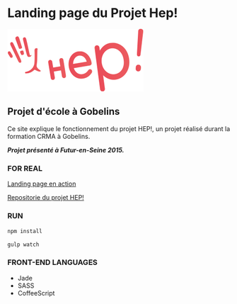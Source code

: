 [logo]: https://github.com/AntoineCharbonnier/School-gobelins/blob/master/public/logo/Logo_hep.png "HEP!"

# Landing page du Projet Hep!

![alt text][logo]

## Projet d'école à Gobelins

Ce site explique le fonctionnement du projet HEP!, un projet réalisé durant la formation CRMA à Gobelins. 

**_Projet présenté à Futur-en-Seine 2015._**

### FOR REAL

[Landing page en action](http://antoinecharbonnier.fr/HEP/)

[Repositorie du projet HEP!](https://github.com/AntoineCharbonnier/School-gobelins)


### RUN 


```shell
npm install
```

```shell
gulp watch
```

### FRONT-END LANGUAGES

  * Jade
  * SASS
  * CoffeeScript